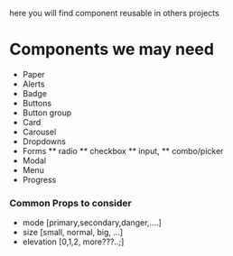 here you will find component reusable in others projects

# Components we may need
* Paper
* Alerts
* Badge
* Buttons
* Button group
* Card
* Carousel
* Dropdowns
* Forms
** radio
** checkbox
** input,
** combo/picker  
* Modal
* Menu
* Progress

### Common Props to consider
* mode [primary,secondary,danger,....]
* size [small, normal, big, ...]
* elevation [0,1,2, more???..;]
